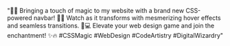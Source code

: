 "🔮✨ Bringing a touch of magic to my website with a brand new CSS-powered navbar! 🚀✨ Watch as it transforms with mesmerizing hover effects and seamless transitions. 🌈💻 Elevate your web design game and join the enchantment! ✨🔥 #CSSMagic #WebDesign #CodeArtistry #DigitalWizardry"
